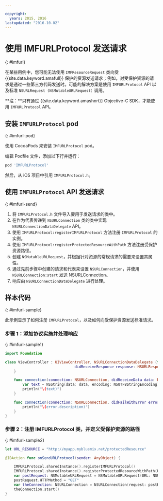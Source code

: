 ```yaml
---

copyright:
  years: 2015, 2016
lastupdated: "2016-10-02"  
---
```

# 使用 IMFURLProtocol 发送请求
{: #imfurl}

在某些用例中，您可能无法使用 `IMFResourceRequest` 类向受 {{site.data.keyword.amafull}} 保护的资源发送请求；例如，对受保护资源的请求是通过一些第三方代码发送时。可能的解决方案是使用 `IMFURLProtocol` API 以及标准 `NSURLRequest (NSMutableURLRequest)` 调用。

**注：**只有通过 {{site.data.keyword.amashort}} Objective-C SDK，才能使用 `IMFURLProtocol` API。

## 安装 `IMFURLProtocol` pod
{: #imfurl-pod}

使用 CocoaPods 来安装 `IMFURLProtocol` pod。 

编辑 Podfile 文件，添加以下行并运行：
```Bash
pod 'IMFURLProtocol'
```

然后，从 iOS 项目中引用 `IMFURLProtocol.h`。

## 使用 `IMFURLProtocol` API 发送请求
{: #imfurl-send}

1. 将 `IMFURLProtocol.h` 文件导入要用于发送请求的类中。
2. 在作为代表传递到 `NSURLConnection` 类的类中实现 `NSURLConnectionDataDelegate` API。
3. 使用 `IMFURLProtocol:registerIMFURLProtocol` 方法注册 `IMFURLProtocol` 的实例。
4. 使用 `IMFURLProtocol:registerProtectedResourceWithPath` 方法注册受保护资源路径。
5. 创建 `NSMutableURLRequest`，并根据针对资源的常规请求的需要来设置其属性。
6. 通过先前步骤中创建的请求和代表来设置 `NSURLConnection`，并使用 `NSURLConnection:start` 发送 NSURLConnection。
7. 响应由 `NSURLConnectionDataDelegate` 进行处理。

## 样本代码
{: #imfurl-sample}

此示例显示了如何注册 `IMFURLProtocol`，以及如何向受保护资源发送标准请求。

### 步骤 1：添加协议实施并处理响应
{: #imfurl-sample1}
```Swift
import Foundation

class ViewController : UIViewController, NSURLConnectionDataDelegate {func connection(connection: NSURLConnection,
								didReceiveResponse response: NSURLResponse) {println("\(response.description)")
	}

	func connection(connection: NSURLConnection, didReceiveData data: NSData) {
		var text = NSString(data: data, encoding: NSUTF8StringEncoding)
		println("\(text)")
	}

	func connection(connection: NSURLConnection, didFailWithError error: NSError) {
		println("\(error.description)")
	}
}
```

### 步骤 2：注册 IMFURLProtocol 类，并定义受保护资源的路径
{: #imfurl-sample2}

```Swift
let URL_RESOURCE = "http://myapp.mybluemix.net/protectedResource"

@IBAction func onSendURLProtocol(sender: AnyObject) {

	IMFURLProtocol.sharedInstance().registerIMFURLProtocol()
	IMFURLProtocol.sharedInstance().registerProtectedResourceWithPath(URL_RESOURCE)// Send a standard request
	var postRequest: NSMutableURLRequest = NSMutableURLRequest(URL: NSURL(string: URL_RESOURCE)!)
	postRequest.HTTPMethod = "GET"
	var theConnection: NSURLConnection = NSURLConnection(request: postRequest, delegate: self)!
	theConnection.start()
}
```

